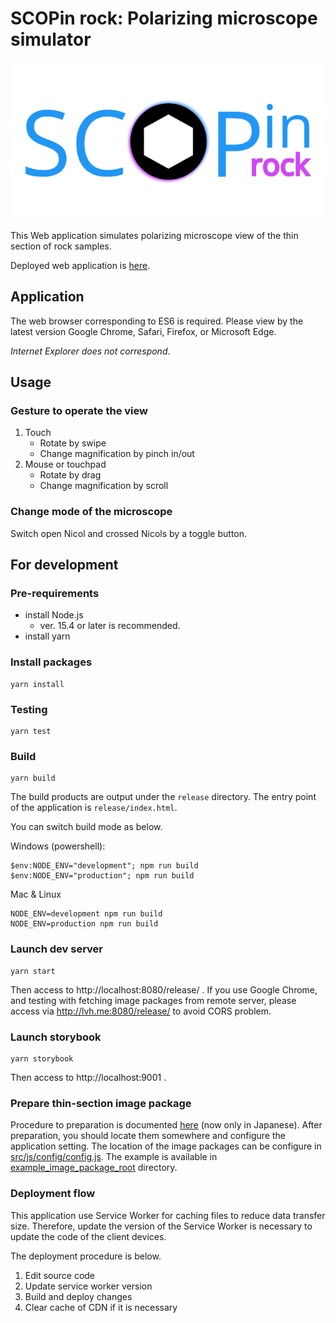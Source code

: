# SCOPin rock: Polarizing microscope simulator

![SCOPin rock logo](./release/images/SCOPin_rock_logo.png)

This Web application simulates polarizing microscope view of the thin section of rock samples.

Deployed web application is [here](https://microscope.fumipo-theta.com).

## Application

The web browser corresponding to ES6 is required. Please view by the latest version Google Chrome, Safari, Firefox, or Microsoft Edge.

*Internet Explorer does not correspond*.

## Usage

### Gesture to operate the view

1. Touch
    * Rotate by swipe
    * Change magnification by pinch in/out
2. Mouse or touchpad
    * Rotate by drag
    * Change magnification by scroll


### Change mode of the microscope

Switch open Nicol and crossed Nicols by a toggle button.

## For development

### Pre-requirements

* install Node.js
  * ver. 15.4 or later is recommended.
* install yarn

### Install packages

```console
yarn install
```

### Testing

```console
yarn test
```

### Build

```console
yarn build
```

The build products are output under the `release` directory.
The entry point of the application is `release/index.html`.

You can switch build mode as below.

Windows (powershell):

```console
$env:NODE_ENV="development"; npm run build
$env:NODE_ENV="production"; npm run build
```

Mac & Linux

```console
NODE_ENV=development npm run build
NODE_ENV=production npm run build
```

### Launch dev server

```console
yarn start
```

Then access to http://localhost:8080/release/ .
If you use Google Chrome, and testing with fetching image packages from remote server, please access via http://lvh.me:8080/release/ to avoid CORS problem.

### Launch storybook

```
yarn storybook
```

Then access to http://localhost:9001 .

### Prepare thin-section image package

Procedure to preparation is documented [here](./docs/operation/procedure_to_prepare_sample_images.md) (now only in Japanese).
After preparation, you should locate them somewhere and configure the application setting.
The location of the image packages can be configure in [src/js/config/config.js](./src/js/config/config.js).
The example is available in [example_image_package_root](./example_image_package_root) directory.

### Deployment flow

This application use Service Worker for caching files to reduce data transfer size.
Therefore, update the version of the Service Worker is necessary to update the code of the client devices.

The deployment procedure is below.

1. Edit source code
2. Update service worker version
3. Build and deploy changes
4. Clear cache of CDN if it is necessary
